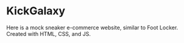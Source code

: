 # KickGalaxy
Here is a mock sneaker e-commerce website, similar to Foot Locker. 
Created with HTML, CSS, and JS.

